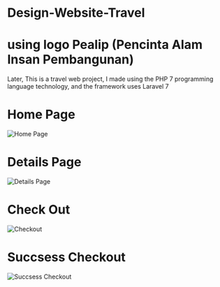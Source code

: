 # Design-Website-Travel

# using logo Pealip (Pencinta Alam Insan Pembangunan)
  Later, This is a travel web project, I made using the PHP 7 programming language technology, and the framework uses Laravel 7
  
# Home Page

![Home Page](https://user-images.githubusercontent.com/60416437/90025939-e6baac80-dce0-11ea-8019-79aa0ac80091.png)

# Details Page

![Details Page](https://user-images.githubusercontent.com/60416437/90026048-07830200-dce1-11ea-9ffe-c0a6c65385e4.png)

# Check Out


![Checkout](https://user-images.githubusercontent.com/60416437/90026151-25e8fd80-dce1-11ea-8f3a-18d521530a90.png)

# Succsess Checkout

![Succsess Checkout](https://user-images.githubusercontent.com/60416437/90026214-38fbcd80-dce1-11ea-800d-c79f2d78cd95.png)

